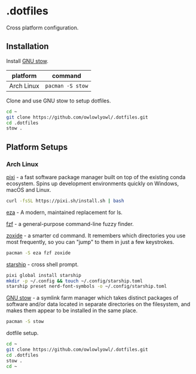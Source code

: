 # .dotfiles
Cross platform configuration.

## Installation

Install [GNU stow](https://www.gnu.org/software/stow/).

| platform | command |
| --- | --- |
| Arch Linux | `pacman -S stow` |

Clone and use GNU stow to setup dotfiles.
```bash
cd ~
git clone https://github.com/owlowlyowl/.dotfiles.git
cd .dotfiles
stow .
```

## Platform Setups

### Arch Linux
[pixi](https://prefix.dev) - a fast software package manager built on top of the
existing conda ecosystem. Spins up development environments quickly on Windows, 
macOS and Linux.
```bash
curl -fsSL https://pixi.sh/install.sh | bash
```
[eza](https://github.com/eza-community/eza/blob/main/INSTALL.md) - A modern,
maintained replacement for ls.

[fzf](https://github.com/junegunn/fzf) - a general-purpose command-line fuzzy finder.

[zoxide](https://github.com/ajeetdsouza/zoxide) - a smarter cd command. It remembers
which directories you use most
frequently, so you can "jump" to them in just a few keystrokes.

```bash
pacman -S eza fzf zoxide
```

[starship](https://starship.rs) - cross shell prompt.

```bash
pixi global install starship
mkdir -p ~/.config && touch ~/.config/starship.toml
starship preset nerd-font-symbols -o ~/.config/starship.toml
```

[GNU stow](https://www.gnu.org/software/stow/) - a symlink farm manager which
takes distinct packages of software and/or data located in separate directories
on the filesystem, and makes them appear to be installed in the same place.
```bash
pacman -S stow
```

dotfile setup.
```bash
cd ~
git clone https://github.com/owlowlyowl/.dotfiles.git
cd .dotfiles
stow .
cd ~
```
